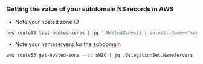 ### Getting the value of your subdomain NS records in AWS

 - Note your hosted zone ID

```bash
aws route53 list-hosted-zones | jq '.HostedZones[] | select(.Name=="subdomain.kubernetes.com.") | .Id' 

```

  - Note your nameservers for the subdomain

```bash
aws route53 get-hosted-zone --id $HZC | jq .DelegationSet.NameServers
```